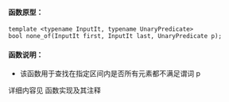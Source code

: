 
#### 函数原型：
```
template <typename InputIt, typename UnaryPredicate>
bool none_of(InputIt first, InputIt last, UnaryPredicate p);
```

#### 函数说明：
* 该函数用于查找在指定区间内是否所有元素都不满足谓词 p

详细内容见 函数实现及其注释


